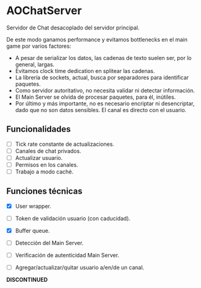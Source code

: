 # AOChatServer

Servidor de Chat desacoplado del servidor principal.

De este modo ganamos performance y evitamos bottlenecks en el main game por varios factores:

* A pesar de serializar los datos, las cadenas de texto suelen ser, por lo general, largas.
* Evitamos clock time dedication en splitear las cadenas.
* La librería de sockets, actual, busca por separadores para identificar paquetes.
* Como servidor autoritativo, no necesita validar ni detectar información.
* El Main Server se olvida de procesar paquetes, para él, inútiles.
* Por último y más importante, no es necesario encriptar ni desencriptar, dado que no son datos sensibles. El canal es directo con el usuario.


## Funcionalidades

- [ ] Tick rate constante de actualizaciones.
- [ ] Canales de chat privados.
- [ ] Actualizar usuario.
- [ ] Permisos en los canales.
- [ ] Trabajo a modo caché.

## Funciones técnicas

- [x] User wrapper.
- [ ] Token de validación usuario (con caducidad).
- [x] Buffer queue.
- [ ] Detección del Main Server.
- [ ] Verificación de autenticidad Main Server.
- [ ] Agregar/actualizar/quitar usuario a/en/de un canal.



**DISCONTINUED**
